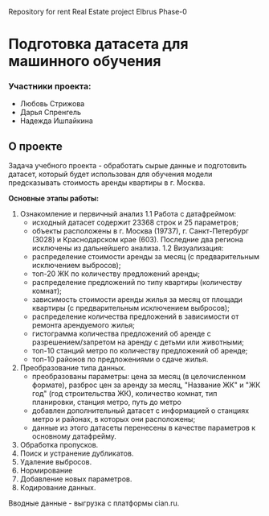 Repository for rent Real Estate project Elbrus Phase-0

# Подготовка датасета для машинного обучения  

### Участники проекта:

* Любовь Стрижова
* Дарья Спренгель
* Надежда Ишпайкина

## О проекте
Задача учебного проекта - обработать сырые данные и подготовить датасет, который будет использован для обучения модели предсказывать стоимость аренды квартиры в г. Москва. 

**Основные этапы работы:**
1. Ознакомление и первичный анализ
   1.1 Работа с датафреймом:
      * исходный датасет содержит 23368 строк и 25 параметров;
      * объекты расположены в г. Москва (19737), г. Санкт-Петербург (3028) и Краснодарском крае (603). Последние два региона исключены из дальнейшего анализа.
   1.2 Визуализация:
      * распределение стоимости аренды за месяц (с предварительным исключением выбросов);
      * топ-20 ЖК по количеству предложений аренды;
      * распределение предложений по типу квартиры (количеству комнат);
      * зависимость стоимости аренды жилья за месяц от площади квартиры (с предварительным исключением выбросов);
      * распределение количества предложений в зависимости от ремонта арендуемого жилья;
      * гистограмма количества предложений об аренде с разрешением/запретом на аренду с детьми или животными;
      * топ-10 станций метро по количеству предложений об аренде;
      * топ-10 районов по предложениями о сдаче жилья.
2. Преобразование типа данных.
   * преобразованы параметры: цена за месяц (в целочисленном формате), разброс цен за аренду за месяц, "Название ЖК" и "ЖК год" (год строительства ЖК), количество комнат, тип планировки, станция метро, путь до метро
   * добавлен дополнительный датасет с информацией о станциях метро и районах, в которых они расположены;
   * данные из этого датасеты перенесены в качестве параметров к основному датафрейму.
5. Обработка пропусков.
6. Поиск и устранение дубликатов.
7. Удаление выбросов.
8. Нормирование
9. Добавление новых параметров.
10. Кодирование данных.

Вводные данные - выгрузка с платформы cian.ru. 

